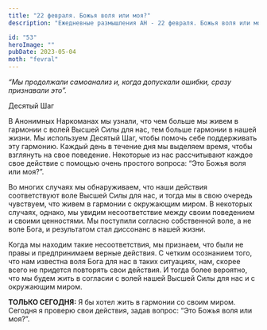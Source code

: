 ```yaml
---
title: "22 февраля. Божья воля или моя?"
description: "Ежедневные размышления АН - 22 февраля. Божья воля или моя?"

id: "53"
heroImage: ""
pubDate: 2023-05-04
moth: "fevral"
---
```


_“Мы продолжали самоанализ и, когда допускали ошибки, сразу признавали это”._

Десятый Шаг

В Анонимных Наркоманах мы узнали, что чем больше мы живем в гармонии с волей
Высшей Силы для нас, тем больше гармонии в нашей жизни. Мы используем Десятый
Шаг, чтобы помочь себе поддерживать эту гармонию. Каждый день в течение дня мы
выделяем время, чтобы взглянуть на свое поведение. Некоторые из нас
рассчитывают каждое свое действие с помощью очень простого вопроса: “Это Божья
воля или моя?”.

Во многих случаях мы обнаруживаем, что наши действия соответствуют воле Высшей
Силы для нас, и тогда мы в свою очередь чувствуем, что живем в гармонии с
окружающим миром. В некоторых случаях, однако, мы увидим несоответствие между
своим поведением и своими ценностями. Мы поступили согласно собственной воле,
а не воле Бога, и результатом стал диссонанс в нашей жизни.

Когда мы находим такие несоответствия, мы признаем, что были не правы и
предпринимаем верные действия. С четким осознанием того, что нам известна воля
Бога для нас в таких ситуациях, нам, скорее всего не придется повторять свои
действия. И тогда более вероятно, что мы будем жить в согласии с волей нашей
Высшей Силы для нас и с окружающим миром.

**ТОЛЬКО СЕГОДНЯ:** Я бы хотел жить в гармонии со своим миром. Сегодня я
проверю свои действия, задав вопрос: “Это Божья воля или моя?”.
